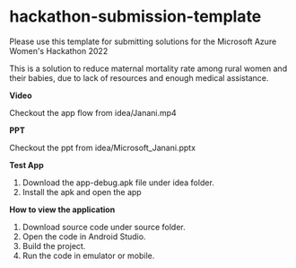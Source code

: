 # hackathon-submission-template
Please use this template for submitting solutions for the Microsoft Azure Women's Hackathon 2022




This is a solution to reduce maternal mortality rate among rural women and their babies, due to lack of resources and enough medical assistance.

**Video**

Checkout the app flow from idea/Janani.mp4

**PPT**

Checkout the ppt from idea/Microsoft_Janani.pptx


**Test App**
1. Download the app-debug.apk file under idea folder.
2. Install the apk and open the app


**How to view the application** 
1. Download source code under source folder.
2. Open the code in Android Studio.
3. Build the project.
4. Run the code in emulator or mobile.

